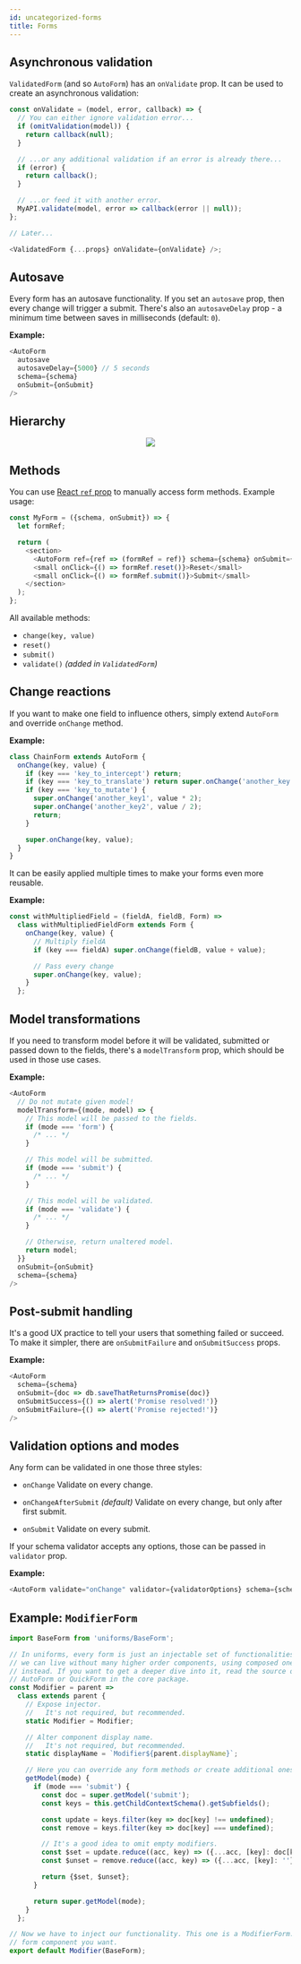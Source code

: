 ```yaml
---
id: uncategorized-forms
title: Forms
---
```


## Asynchronous validation

`ValidatedForm` (and so `AutoForm`) has an `onValidate` prop. It can be used to create an asynchronous validation:

```js
const onValidate = (model, error, callback) => {
  // You can either ignore validation error...
  if (omitValidation(model)) {
    return callback(null);
  }

  // ...or any additional validation if an error is already there...
  if (error) {
    return callback();
  }

  // ...or feed it with another error.
  MyAPI.validate(model, error => callback(error || null));
};

// Later...

<ValidatedForm {...props} onValidate={onValidate} />;
```

## Autosave

Every form has an autosave functionality. If you set an `autosave` prop, then every change will trigger a submit. There's also an `autosaveDelay` prop - a minimum time between saves in milliseconds (default: `0`).

**Example:**

```js
<AutoForm
  autosave
  autosaveDelay={5000} // 5 seconds
  schema={schema}
  onSubmit={onSubmit}
/>
```

## Hierarchy

<p align="center">
  <img src="uniforms-graph.png" />
</p>

## Methods

You can use [React `ref` prop](https://facebook.github.io/react/docs/more-about-refs.html) to manually access form methods. Example usage:

```js
const MyForm = ({schema, onSubmit}) => {
  let formRef;

  return (
    <section>
      <AutoForm ref={ref => (formRef = ref)} schema={schema} onSubmit={onSubmit} />
      <small onClick={() => formRef.reset()}>Reset</small>
      <small onClick={() => formRef.submit()}>Submit</small>
    </section>
  );
};
```

All available methods:

- `change(key, value)`
- `reset()`
- `submit()`
- `validate()` _(added in `ValidatedForm`)_

## Change reactions

If you want to make one field to influence others, simply extend `AutoForm` and override `onChange` method.

**Example:**

```js
class ChainForm extends AutoForm {
  onChange(key, value) {
    if (key === 'key_to_intercept') return;
    if (key === 'key_to_translate') return super.onChange('another_key', value);
    if (key === 'key_to_mutate') {
      super.onChange('another_key1', value * 2);
      super.onChange('another_key2', value / 2);
      return;
    }

    super.onChange(key, value);
  }
}
```

It can be easily applied multiple times to make your forms even more reusable.

**Example:**

```js
const withMultipliedField = (fieldA, fieldB, Form) =>
  class withMultipliedFieldForm extends Form {
    onChange(key, value) {
      // Multiply fieldA
      if (key === fieldA) super.onChange(fieldB, value + value);

      // Pass every change
      super.onChange(key, value);
    }
  };
```

## Model transformations

If you need to transform model before it will be validated, submitted or passed down to the fields, there's a `modelTransform` prop, which should be used in those use cases.

**Example:**

```js
<AutoForm
  // Do not mutate given model!
  modelTransform={(mode, model) => {
    // This model will be passed to the fields.
    if (mode === 'form') {
      /* ... */
    }

    // This model will be submitted.
    if (mode === 'submit') {
      /* ... */
    }

    // This model will be validated.
    if (mode === 'validate') {
      /* ... */
    }

    // Otherwise, return unaltered model.
    return model;
  }}
  onSubmit={onSubmit}
  schema={schema}
/>
```

## Post-submit handling

It's a good UX practice to tell your users that something failed or succeed. To make it simpler, there are `onSubmitFailure` and `onSubmitSuccess` props.

**Example:**

```js
<AutoForm
  schema={schema}
  onSubmit={doc => db.saveThatReturnsPromise(doc)}
  onSubmitSuccess={() => alert('Promise resolved!')}
  onSubmitFailure={() => alert('Promise rejected!')}
/>
```

## Validation options and modes

Any form can be validated in one those three styles:

- `onChange`
  Validate on every change.

- `onChangeAfterSubmit` _(default)_
  Validate on every change, but only after first submit.

- `onSubmit`
  Validate on every submit.

If your schema validator accepts any options, those can be passed in `validator` prop.

**Example:**

```js
<AutoForm validate="onChange" validator={validatorOptions} schema={schema} onSubmit={onSubmit} />
```

## Example: `ModifierForm`

```js
import BaseForm from 'uniforms/BaseForm';

// In uniforms, every form is just an injectable set of functionalities. Thus,
// we can live without many higher order components, using composed ones
// instead. If you want to get a deeper dive into it, read the source of
// AutoForm or QuickForm in the core package.
const Modifier = parent =>
  class extends parent {
    // Expose injector.
    //   It's not required, but recommended.
    static Modifier = Modifier;

    // Alter component display name.
    //   It's not required, but recommended.
    static displayName = `Modifier${parent.displayName}`;

    // Here you can override any form methods or create additional ones.
    getModel(mode) {
      if (mode === 'submit') {
        const doc = super.getModel('submit');
        const keys = this.getChildContextSchema().getSubfields();

        const update = keys.filter(key => doc[key] !== undefined);
        const remove = keys.filter(key => doc[key] === undefined);

        // It's a good idea to omit empty modifiers.
        const $set = update.reduce((acc, key) => ({...acc, [key]: doc[key]}), {});
        const $unset = remove.reduce((acc, key) => ({...acc, [key]: ''}), {});

        return {$set, $unset};
      }

      return super.getModel(mode);
    }
  };

// Now we have to inject our functionality. This one is a ModifierForm. Use any
// form component you want.
export default Modifier(BaseForm);
```
